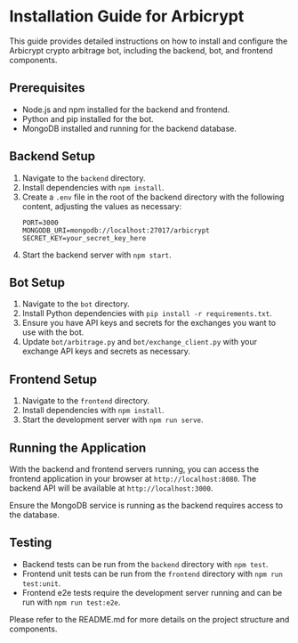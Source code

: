 # Installation Guide for Arbicrypt

This guide provides detailed instructions on how to install and configure the Arbicrypt crypto arbitrage bot, including the backend, bot, and frontend components.

## Prerequisites

- Node.js and npm installed for the backend and frontend.
- Python and pip installed for the bot.
- MongoDB installed and running for the backend database.

## Backend Setup

1. Navigate to the `backend` directory.
2. Install dependencies with `npm install`.
3. Create a `.env` file in the root of the backend directory with the following content, adjusting the values as necessary:
   ```
   PORT=3000
   MONGODB_URI=mongodb://localhost:27017/arbicrypt
   SECRET_KEY=your_secret_key_here
   ```
4. Start the backend server with `npm start`.

## Bot Setup

1. Navigate to the `bot` directory.
2. Install Python dependencies with `pip install -r requirements.txt`.
3. Ensure you have API keys and secrets for the exchanges you want to use with the bot.
4. Update `bot/arbitrage.py` and `bot/exchange_client.py` with your exchange API keys and secrets as necessary.

## Frontend Setup

1. Navigate to the `frontend` directory.
2. Install dependencies with `npm install`.
3. Start the development server with `npm run serve`.

## Running the Application

With the backend and frontend servers running, you can access the frontend application in your browser at `http://localhost:8080`. The backend API will be available at `http://localhost:3000`.

Ensure the MongoDB service is running as the backend requires access to the database.

## Testing

- Backend tests can be run from the `backend` directory with `npm test`.
- Frontend unit tests can be run from the `frontend` directory with `npm run test:unit`.
- Frontend e2e tests require the development server running and can be run with `npm run test:e2e`.

Please refer to the README.md for more details on the project structure and components.

